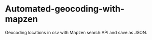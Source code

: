 # Automated-geocoding-with-mapzen
Geocoding locations in csv with Mapzen search API and save as JSON.
